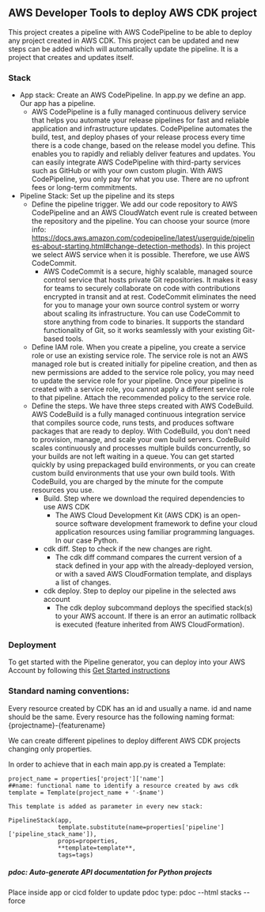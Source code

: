 

## AWS Developer Tools to deploy AWS CDK project

This project creates a pipeline with AWS CodePipeline to be able to deploy any project created in AWS CDK. This project can be updated and new steps can be added which will automatically update the pipeline. It is a project that creates and updates itself.



### Stack

* App stack: Create an AWS CodePipeline. In app.py we define an app. Our app has a pipeline.
  * AWS CodePipeline is a fully managed continuous delivery service that helps you automate your release pipelines for fast and reliable application and infrastructure updates. CodePipeline automates the build, test, and deploy phases of your release process every time there is a code change, based on the release model you define. This enables you to rapidly and reliably deliver features and updates. You can easily integrate AWS CodePipeline with third-party services such as GitHub or with your own custom plugin. With AWS CodePipeline, you only pay for what you use. There are no upfront fees or long-term commitments.
* Pipeline Stack: Set up the pipeline and its steps
  * Define the pipeline trigger. We add our code repository to AWS CodePipeline and an AWS CloudWatch event rule is created between the repository and the pipeline. You can choose your source (more info: https://docs.aws.amazon.com/codepipeline/latest/userguide/pipelines-about-starting.html#change-detection-methods). In this project we select AWS service when it is possible. Therefore, we use AWS CodeCommit.
    * AWS CodeCommit is a secure, highly scalable, managed source control service that hosts private Git repositories. It makes it easy for teams to securely collaborate on code with contributions encrypted in transit and at rest. CodeCommit eliminates the need for you to manage your own source control system or worry about scaling its infrastructure. You can use CodeCommit to store anything from code to binaries. It supports the standard functionality of Git, so it works seamlessly with your existing Git-based tools.
  * Define IAM role. When you create a pipeline, you create a service role or use an existing service role. The service role is not an AWS managed role but is created initially for pipeline creation, and then as new permissions are added to the service role policy, you may need to update the service role for your pipeline. Once your pipeline is created with a service role, you cannot apply a different service role to that pipeline. Attach the recommended policy to the service role.
  * Define the steps. We have three steps created with AWS CodeBuild. AWS CodeBuild is a fully managed continuous integration service that compiles source code, runs tests, and produces software packages that are ready to deploy. With CodeBuild, you don’t need to provision, manage, and scale your own build servers. CodeBuild scales continuously and processes multiple builds concurrently, so your builds are not left waiting in a queue. You can get started quickly by using prepackaged build environments, or you can create custom build environments that use your own build tools. With CodeBuild, you are charged by the minute for the compute resources you use.
    * Build. Step where we download the required dependencies to use AWS CDK
      * The AWS Cloud Development Kit (AWS CDK) is an open-source software development framework to define your cloud application resources using familiar programming languages. In our case Python.
    * cdk diff. Step to check if the new changes are right.
      * The cdk diff command compares the current version of a stack defined in your app with the already-deployed version, or with a saved AWS CloudFormation template, and displays a list of changes.
    * cdk deploy. Step to deploy our pipeline in the selected aws account
      * The cdk deploy subcommand deploys the specified stack(s) to your AWS account. If there is an error an autimatic rollback is executed (feature inherited from AWS CloudFormation).

### Deployment

To get started with the Pipeline generator, you can deploy into your AWS Account by following this [Get Started instructions](./cicd/README.md)

### Standard naming conventions:

Every resource created by CDK has an id and usually a name.
id and name should be the same.
Every resource has the following naming format:
{projectname}-{featurename}

We can create different pipelines to deploy different AWS CDK projects changing only properties.

In order to achieve that in each main app.py is created a Template:

```from string import Template
project_name = properties['project']['name']
##name: functional name to identify a resource created by aws cdk
template = Template(project_name + '-$name')

This template is added as parameter in every new stack:

PipelineStack(app,
              template.substitute(name=properties['pipeline']['pipeline_stack_name']),
              props=properties,
              **template=template**,
              tags=tags)
```      
##### pdoc: Auto-generate API documentation for Python projects
 Place inside app or cicd folder to update pdoc type:
pdoc --html stacks --force
